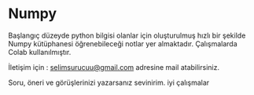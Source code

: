 # Numpy
Başlangıç düzeyde python bilgisi olanlar için oluşturulmuş hızlı bir şekilde Numpy kütüphanesi öğrenebileceği notlar yer almaktadır.
Çalışmalarda Colab kullanılmıştır. 

İletişim için :
selimsurucuu@gmail.com adresine mail atabilirsiniz.

Soru, öneri ve görüşlerinizi yazarsanız sevinirim.
iyi çalışmalar
